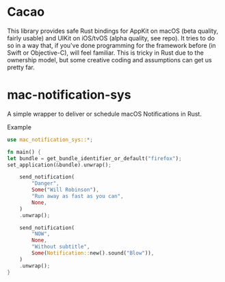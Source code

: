 # Cacao

This library provides safe Rust bindings for AppKit on macOS (beta quality, fairly usable) and UIKit on iOS/tvOS (alpha quality, see repo). It tries to do so in a way that, if you've done programming for the framework before (in Swift or Objective-C), will feel familiar. This is tricky in Rust due to the ownership model, but some creative coding and assumptions can get us pretty far.




# mac-notification-sys

A simple wrapper to deliver or schedule macOS Notifications in Rust.


Example
```rust
use mac_notification_sys::*;

fn main() {
let bundle = get_bundle_identifier_or_default("firefox");
set_application(&bundle).unwrap();

    send_notification(
        "Danger",
        Some("Will Robinson"),
        "Run away as fast as you can",
        None,
    )
    .unwrap();

    send_notification(
        "NOW",
        None,
        "Without subtitle",
        Some(Notification::new().sound("Blow")),
    )
    .unwrap();
}
```

